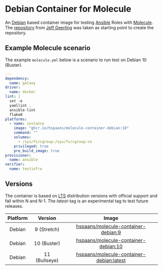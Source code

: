 # Debian Container for Molecule

An [Debian][debian] based container image for testing [Ansible][ansible] Roles with [Molecule][molecule]. The [repository][docker-debian10-ansible] from [Jeff Geerling][geerlingguy] was taken as starting point to create the repository.

## Example Molecule scenario

The example `molecule.yml` below is a scenario to run test on Debian 10 (Buster).

```yml
---
dependency:
  name: galaxy
driver:
  name: docker
lint: |
  set -e
  yamllint .
  ansible-lint
  flake8
platforms:
  - name: instance
    image: "ghcr.io/hspaans/molecule-container-debian:10"
    command: ""
    volumes:
      - /sys/fs/cgroup:/sys/fs/cgroup:ro
    privileged: true
    pre_build_image: true
provisioner:
  name: ansible
verifier:
  name: testinfra
```

## Versions

The container is based on [LTS](https://en.wikipedia.org/wiki/Long-term_support) distribution versions with official support and fall within N and N-1. The *latest*-tag is an experimental tag to test future releases.

| Platform | Version        | Image                                                                        |
|:--------:|:--------------:|:----------------------------------------------------------------------------:|
| Debian   | 9 (Stretch)    | [hspaans/molecule-container-debian:9][molecule-container-debian:9]           |
| Debian   | 10 (Buster)    | [hspaans/molecule-container-debian:10][molecule-container-debian:10]         |
| Debian   | 11 (Bullseye)  | [hspaans/molecule-container-debian:latest][molecule-container-debian:latest] |

[ansible]: https://github.com/ansible/ansible
[debian]: https://debian.org
[docker-debian10-ansible]: https://github.com/geerlingguy/docker-debian10-ansible
[geerlingguy]: https://github.com/geerlingguy
[molecule]: https://github.com/ansible-community/molecule
[molecule-container-debian:latest]: ghcr.io/hspaans/molecule-container-debian:latest
[molecule-container-debian:9]: ghcr.io/hspaans/molecule-container-debian:9
[molecule-container-debian:10]: ghcr.io/hspaans/molecule-container-debian:10
